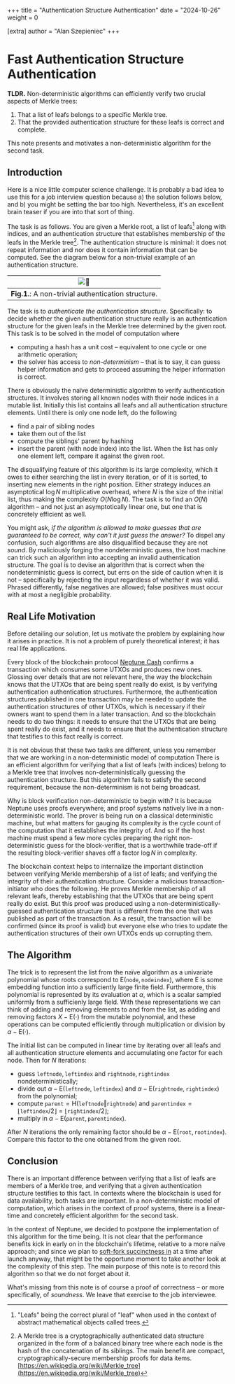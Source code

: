 +++
title = "Authentication Structure Authentication"
date = "2024-10-26"
weight = 0

[extra]
author = "Alan Szepieniec"
+++

# Fast Authentication Structure Authentication

**TLDR.** Non-deterministic algorithms can efficiently verify two crucial
aspects of Merkle trees:

 1. That a list of leafs belongs to a specific Merkle tree.
 2. That the provided authentication structure for these leafs is correct and
    complete.

This note presents and motivates a non-deterministic algorithm for the second
task.

## Introduction

Here is a nice little computer science challenge. It is probably a bad idea to
use this for a job interview question because a) the solution follows below, and
b) you might be setting the bar too high. Nevertheless, it's an excellent brain
teaser if you are into that sort of thing.

The task is as follows. You are given a Merkle root, a list of leafs[^1] along
with indices, and an authentication structure that establishes membership of the
leafs in the Merkle tree[^2]. The authentication structure is minimal: it does not
repeat information and nor does it contain information that can be computed. See
the diagram below for a non-trivial example of an authentication structure.

|  ![🌲](non-trivial-authentication-structure.svg)    |
| :-------------------------------------------------: |
| **Fig.1.**: A non-trivial authentication structure. |

The task is to *authenticate the authentication structure*. Specifically: to
decide whether the given authentication structure really is an authentication
structure for the given leafs in the Merkle tree determined by the given root.
This task is to be solved in the model of computation where
 - computing a hash has a unit cost – equivalent to one cycle or one arithmetic
   operation;
 - the solver has access to *non-determinism* – that is to say, it can guess
   helper information and gets to proceed assuming the helper information is
   correct.

There is obviously the naïve deterministic algorithm to verify authentication
structures. It involves storing all known nodes with their node indices in a
mutable list. Initially this list contains all leafs and all authentication 
structure elements. Until there is only one node left, do the following
 - find a pair of sibling nodes
 - take them out of the list
 - compute the siblings' parent by hashing
 - insert the parent (with node index) into the list.
When the list has only one element left, compare it against the given root.

The disqualifying feature of this algorithm is its large complexity, which it
owes to either searching the list in every iteration, or of it is sorted, to
inserting new elements in the right position. Either strategy induces an
asymptotical $\log N$ multiplicative overhead, where $N$ is the size of the
initial list, thus making the complexity $O(N \log N)$. The task is to find an
$O(N)$ algorithm – and not just an asymptotically linear one, but one that is
concretely efficient as well.

You might ask, *if the algorithm is allowed to make guesses that are guaranteed
to be correct, why can't it just guess the answer?* To dispel any confusion,
such algorithms are also disqualified because they are not *sound*. By
maliciously forging the nondeterministic guess, the host machine can trick such
an algorithm into accepting an invalid authentication structure. The goal is to
devise an algorithm that is correct when the nondeterministic guess is correct,
but errs on the side of caution when it is not – specifically by rejecting the
input regardless of whether it was valid. Phrased differently, false negatives
are allowed; false positives must occur with at most a negligible probability.

## Real Life Motivation

Before detailing our solution, let us motivate the problem by explaining how it
arises in practice. It is not a problem of purely theoretical interest; it has
real life applications.

Every block of the blockchain protocol [Neptune Cash](https://neptune.cash/) 
confirms a transaction which consumes some UTXOs and produces new ones. Glossing
over details that are not relevant here, the way the blockchain knows that the
UTXOs that are being spent really do exist, is by verifying authentication
authentication structures. Furthermore, the authentication structures published
in one transaction may be needed to update the authentication structures of
other UTXOs, which is necessary if their owners want to spend them in a later
transaction. And so the blockchain needs to do two things: it needs to ensure
that the UTXOs that are being spent really do exist, and it needs to ensure
that the authentication structure that testifies to this fact really is correct.

It is not obvious that these two tasks are different, unless you remember that
we are working in a non-deterministic model of computation There is an efficient
algorithm for verifying that a list of leafs (with indices) belong to a Merkle
tree that involves non-deterministically guessing the authentication structure.
But this algorithm fails to satisfy the second requirement, because the
non-determinism is not being broadcast.

Why is block verification non-deterministic to begin with? It is because Neptune
uses proofs everywhere, and proof systems natively live in a non-deterministic
world. The prover is being run on a classical deterministic machine, but what
matters for gauging its complexity is the cycle count of the computation that
it establishes the integrity of. And so if the host machine must spend a few
more cycles preparing the right non-deterministic guess for the block-verifier,
that is a worthwhile trade-off if the resulting block-verifier shaves off a
factor $\log N$ in complexity.

The blockchain context helps to internalize the important distinction between
verifying Merkle membership of a list of leafs; and verifying the integrity of
their authentication structure. Consider a malicious transaction-initiator who
does the following. He proves Merkle membership of all relevant leafs, thereby
establishing that the UTXOs that are being spent really do exist. But this proof
was produced using a non-deterministically-guessed authentication structure that
is different from the one that was published as part of the transaction. As a
result, the transaction will be confirmed (since its proof is valid) but
everyone else who tries to update the authentication structures of their own
UTXOs ends up corrupting them.

## The Algorithm

The trick is to represent the list from the naïve algorithm as a univariate
polynomial whose roots correspond to
$\mathsf{E}(\mathtt{node} , \mathtt{nodeindex})$, where $\mathsf{E}$ is
some embedding function into a sufficiently large finite field. Furthermore,
this polynomial is represented by its evaluation at $\alpha$, which is a scalar
sampled uniformly from a sufficienly large field. With these representations we
can think of adding and removing elements to and from the list, as adding and
removing factors $X - \mathsf{E}(\cdot)$ from the mutable polynomial, and these
operations can be computed efficiently through multiplication or division by
$\alpha - \mathsf{E}(\cdot)$.

The initial list can be computed in linear time by iterating over all leafs and
all authentication structure elements and accumulating one factor for each node.
Then for $N$ iterations:
 - guess $\mathtt{leftnode}, \mathtt{leftindex}$ and
   $\mathtt{rightnode}, \mathtt{rightindex}$ nondeterministically;
 - divide out $\alpha - \mathsf{E}(\mathtt{leftnode} , \mathtt{leftindex})$
   and $\alpha - \mathsf{E}(\mathtt{rightnode} , \mathtt{rightindex})$
   from the polynomial;
 - compute $\mathtt{parent} = \mathsf{H}(\mathtt{leftnode} \Vert \mathtt{rightnode})$ and $\mathtt{parentindex} = \lfloor \mathtt{leftindex} / 2 \rfloor = \lfloor \mathtt{rightindex} / 2 \rfloor$;
 - multiply in $\alpha - \mathsf{E}(\mathtt{parent} , \mathtt{parentindex})$.

After $N$ iterations the only remaining factor should be
$\alpha - \mathsf{E}(\mathtt{root} , \mathtt{rootindex})$. Compare this
factor to the one obtained from the given root.

## Conclusion

There is an important difference between verifying that a list of leafs are
members of a Merkle tree, and verifying that a given authentication structure
testifies to this fact. In contexts where the blockchain is used for data
availability, both tasks are important. In a non-deterministic model of
computation, which arises in the context of proof systems, there is a
linear-time and concretely efficient algorithm for the second task.

In the context of Neptune, we decided to postpone the implementation of this
algorithm for the time being. It is not clear that the performance benefits
kick in early on in the blockchain's lifetime, relative to a more naïve
approach; and since we plan to [soft-fork succinctness in](../blog/2024-10-14-launch-scope-and-hard-forks.md) at a time after launch
anyway, that might be the opportune moment to take another look at the
complexity of this step. The main purpose of this note is to record this 
algorithm so that we do not forget about it.

What's missing from this note is of course a proof of correctness – or more
specifically, of *soundness*. We leave that exercise to the job interviewee.

[^1]: "Leafs" being the correct plural of "leaf" when used in the context of 
abstract mathematical objects called trees.

[^2]: A Merkle tree is a cryptographically authenticated data structure
organized in the form of a balanced binary tree where each node is the hash
of the concatenation of its siblings. The main benefit are compact,
cryptographically-secure membership proofs for data items. [https://en.wikipedia.org/wiki/Merkle_tree](https://en.wikipedia.org/wiki/Merkle_tree)